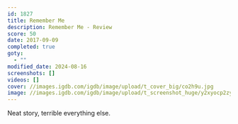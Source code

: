 ```yaml
---
id: 1827
title: Remember Me
description: Remember Me - Review
score: 50
date: 2017-09-09
completed: true
goty:
  - ""
modified_date: 2024-08-16
screenshots: []
videos: []
cover: //images.igdb.com/igdb/image/upload/t_cover_big/co2h9u.jpg
image: //images.igdb.com/igdb/image/upload/t_screenshot_huge/y2xyocp2zya1fvrps8mx.jpg
---
```

Neat story, terrible everything else.